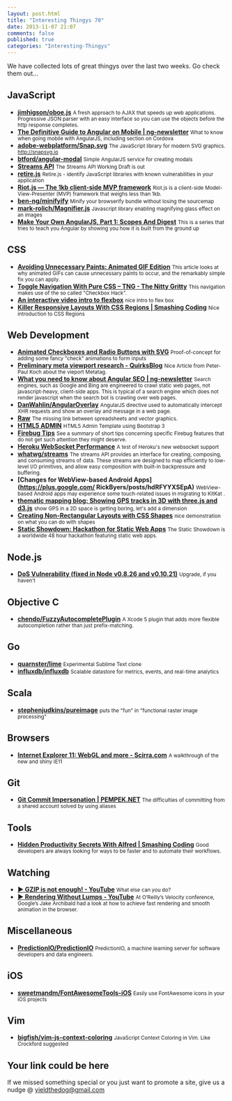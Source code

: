 ```yaml
--- 
layout: post.html 
title: "Interesting Thingys 70" 
date: 2013-11-07 21:07
comments: false 
published: true 
categories: "Interesting-Thingys" 
--- 
```

We have collected lots of great thingys over the last two weeks. Go check them out… 

<!-- More -->

## JavaScript

- **[jimhigson/oboe.js](https://github.com/jimhigson/oboe.js)**
    <small>A fresh approach to AJAX that speeds up web applications. Progressive JSON parser with an easy interface so you can use the objects before the http response completes.</small>
- **[The Definitive Guide to Angular on Mobile | ng-newsletter](http://www.ng-newsletter.com/posts/angular-on-mobile.html)**
    <small>What to know when going mobile with AngularJS, including section on Cordova</small>
- **[adobe-webplatform/Snap.svg](https://github.com/adobe-webplatform/Snap.svg)**
    <small>The JavaScript library for modern SVG graphics. http://snapsvg.io</small>
- **[btford/angular-modal](https://github.com/btford/angular-modal)**
    <small>Simple AngularJS service for creating modals</small>
- **[Streams API](https://dvcs.w3.org/hg/streams-api/raw-file/tip/Overview.htm)**
    <small>The Streams API Working Draft is out</small>
- **[retire.js](http://open.bekk.no/retire-js-what-you-require-you-must-also-retire)**
    <small>Retire.js - identify JavaScript libraries with known vulnerabilities in your application</small>
- **[Riot.js — The 1kb client-side MVP framework](https://moot.it/blog/technology/riotjs-the-1kb-mvp-framework.html)**
    <small>Riot.js is a client-side Model-View-Presenter (MVP) framework that weighs less than 1kb. </small>
- **[ben-ng/minifyify](https://github.com/ben-ng/minifyify)**
    <small>Minify your browserify bundle without losing the sourcemap</small>
- **[mark-rolich/Magnifier.js](https://github.com/mark-rolich/Magnifier.js)**
    <small>Javascript library enabling magnifying glass effect on an images</small>
- **[Make Your Own AngularJS, Part 1: Scopes And Digest](http://teropa.info/blog/2013/11/03/make-your-own-angular-part-1-scopes-and-digest.html)**
    <small>This is a series that tries to teach you Angular by showing you how it is built from the ground up</small>
 
## CSS

- **[Avoiding Unnecessary Paints: Animated GIF Edition](http://www.html5rocks.com/en/tutorials/speed/animated-gifs/)**
    <small>This article looks at why animated GIFs can cause unnecessary paints to occur, and the remarkably simple fix you can apply.</small>
- **[Toggle Navigation With Pure CSS – TNG - The Nitty Gritty](http://thenittygritty.co/toggle-navigation-with-pure-css)**
    <small>This navigation makes use of the so called "Checkbox Hack".</small>
- **[An interactive video intro to flexbox](http://www.sketchingwithcss.com/flexbox/)**
    <small>nice intro to flex box</small>
- **[Killer Responsive Layouts With CSS Regions | Smashing Coding](http://coding.smashingmagazine.com/2013/11/05/killer-responsive-layouts-with-css-regions/)**
    <small>Nice introduction to CSS Regions</small>
 
## Web Development

- **[Animated Checkboxes and Radio Buttons with SVG](http://tympanus.net/Development/AnimatedCheckboxes/)**
    <small>Proof-of-concept for adding some fancy "check" animations to form inputs </small>
- **[Preliminary meta viewport research - QuirksBlog](http://www.quirksmode.org/blog/archives/2013/10/preliminary_met.html)**
    <small>Nice Article from Peter-Paul Koch about the vieport Metatag.</small>
- **[What you need to know about Angular SEO | ng-newsletter](http://www.ng-newsletter.com/posts/serious-angular-seo.html)**
    <small>Search engines, such as Google and Bing are engineered to crawl static web pages, not javascript-heavy, client-side apps. This is typical of a search engine which does not render javascript when the search bot is crawling over web pages.</small>
- **[DanWahlin/AngularOverlay](https://github.com/DanWahlin/AngularOverlay)**
    <small>AngularJS directive used to automatically intercept XHR requests and show an overlay and message in a web page.</small>
- **[Raw](http://raw.densitydesign.org/)**
    <small>The missing link between spreadsheets and vector graphics.</small>
- **[HTML5 ADMIN](http://www.html5admin.com/)**
    <small>HTML5 Admin Template using Bootstrap 3</small>
- **[Firebug Tips](http://www.softwareishard.com/blog/firebug-tips/)**
    <small>See a summary of short tips concerning specific Firebug features that do not get such attention they might deserve.</small>
- **[Heroku WebSocket Performance](http://veldstra.org/2013/10/25/heroku-websocket-performance-test.html)**
    <small>A test of Heroku's new websocket support</small>
- **[whatwg/streams](https://github.com/whatwg/streams)**
    <small>The streams API provides an interface for creating, composing, and consuming streams of data. These streams are designed to map efficiently to low-level I/O primitives, and allow easy composition with built-in backpressure and buffering.</small>
- **[Changes for WebView-based Android Apps](https://plus.google.com/ RickByers/posts/hdRFYYXSEpA)**
    <small>WebView-based Android apps may experience some touch-related issues in migrating to KitKat . </small>
- **[thematic mapping blog: Showing GPS tracks in 3D with three.js and d3.js](http://blog.thematicmapping.org/2013/11/showing-gps-tracks-in-3d-with-threejs.html)**
    <small>show GPS in a 2D space is getting boring, let's add a dimension</small>
- **[Creating Non-Rectangular Layouts with CSS Shapes](http://sarasoueidan.com/blog/css-shapes/index.html)**
    <small>nice demonstration on what you can do with shapes</small>
- **[Static Showdown: Hackathon for Static Web Apps](http://www.staticshowdown.com/)**
    <small>The Static Showdown is a worldwide 48 hour hackathon featuring static web apps.</small>
 
## Node.js

- **[DoS Vulnerability (fixed in Node v0.8.26 and v0.10.21)](http://blog.nodejs.org/2013/10/22/cve-2013-4450-http-server-pipeline-flood-dos/)**
    <small>Upgrade, if you haven't</small>
 
## Objective C

- **[chendo/FuzzyAutocompletePlugin](https://github.com/chendo/FuzzyAutocompletePlugin)**
    <small>A Xcode 5 plugin that adds more flexible autocompletion rather than just prefix-matching.</small>
 
## Go

- **[quarnster/lime](https://github.com/quarnster/lime)**
    <small>Experimental Sublime Text clone</small>
- **[influxdb/influxdb](https://github.com/influxdb/influxdb)**
    <small>Scalable datastore for metrics, events, and real-time analytics</small>
 
## Scala

- **[stephenjudkins/pureimage](https://github.com/stephenjudkins/pureimage)**
    <small>puts the "fun" in "functional raster image processing" </small>
 
## Browsers

- **[Internet Explorer 11: WebGL and more - Scirra.com](https://www.scirra.com/blog/125/internet-explorer-11-webgl-and-more)**
    <small>A walkthrough of the new and shiny IE11</small>
 
## Git

- **[Git Commit Impersonation | PEMPEK.NET](http://pempek.net/articles/2013/10/25/git-commit-impersonation/)**
    <small>The difficulties of committing from a shared account solved by using aliases</small>
 
## Tools

- **[Hidden Productivity Secrets With Alfred | Smashing Coding](http://coding.smashingmagazine.com/2013/10/25/hidden-productivity-secrets-with-alfred/)**
    <small>Good developers are always looking for ways to be faster and to automate their workflows.</small>
 
## Watching

- **[▶ GZIP is not enough! - YouTube](http://www.youtube.com/watch?v=whGwm0Lky2s)**
    <small>What else can you do?</small>
- **[▶ Rendering Without Lumps - YouTube](http://www.youtube.com/watch?v=cmZqLzPy0XE)**
    <small>At O’Reilly’s Velocity conference, Google’s Jake Archibald had a look at how to achieve fast rendering and smooth animation in the browser.</small>
 
## Miscellaneous

- **[PredictionIO/PredictionIO](https://github.com/PredictionIO/PredictionIO)**
    <small>PredictionIO, a machine learning server for software developers and data engineers.</small>
 
## iOS

- **[sweetmandm/FontAwesomeTools-iOS](https://github.com/sweetmandm/FontAwesomeTools-iOS)**
    <small>Easily use FontAwesome icons in your iOS projects</small>
 
## Vim

- **[bigfish/vim-js-context-coloring](https://github.com/bigfish/vim-js-context-coloring)**
    <small>JavaScript Context Coloring in Vim. Like Crockford suggested</small>
 
## Your link could be here

If we missed something special or you just want to promote a site, give us a nudge @ <a href='&#109;&#97;&#105;&#108;t&#111;&#58;%7&#57;&#105;eld&#116;%68%65do%67&#64;gmail&#37;2&#69;c&#37;6&#70;m'>y&#105;eldt&#104;&#101;dog&#64;&#103;mail&#46;&#99;&#111;m</a>
